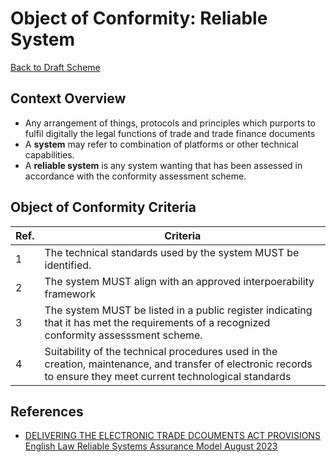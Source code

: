 # Object of Conformity: Reliable System

[Back to Draft Scheme](./wgdraftscheme.md)

## Context Overview

* Any arrangement of things, protocols and principles which purports to fulfil digitally the legal functions of trade and trade finance documents
* A **system** may refer to combination of platforms or other technical capabilities.
* A **reliable system** is any system wanting that has been assessed in accordance with the conformity assessment scheme.

## Object of Conformity Criteria

|Ref.|Criteria|
|---|---|
|1|The technical standards used by the system MUST be identified.|
|2|The system MUST align with an approved interpoerability framework|
|3|The system MUST be listed in a public register indicating that it has met the requirements of a recognized conformity assesssment scheme.|
|4|Suitability of the technical procedures used in the creation, maintenance, and transfer of electronic records to ensure they meet current technological standards|

## References

* [DELIVERING THE ELECTRONIC TRADE DCOUMENTS ACT PROVISIONS English Law Reliable Systems Assurance Model August 2023](../../docs/published/C4DTI-Reliable-Systems-Assurance-Model.pdf)
